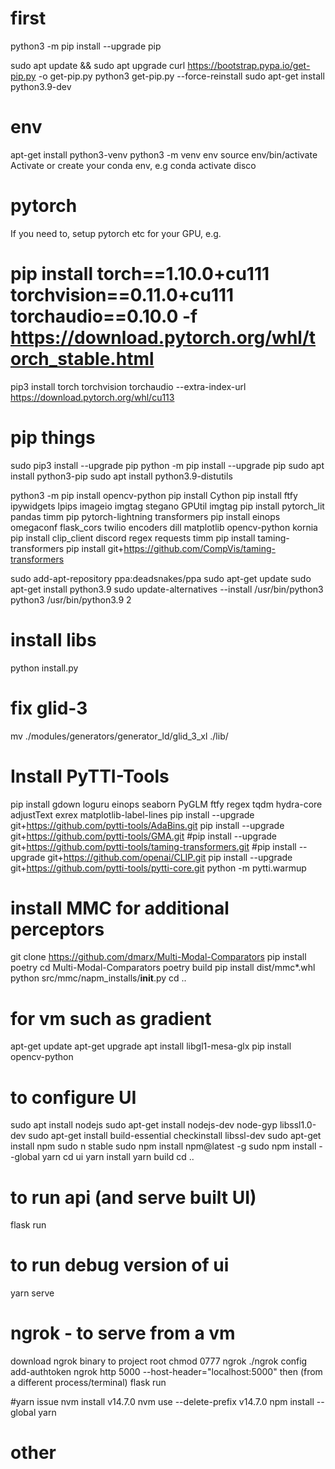 
# first
python3 -m pip install --upgrade pip

sudo apt update &&   sudo apt upgrade
curl https://bootstrap.pypa.io/get-pip.py -o get-pip.py
python3 get-pip.py --force-reinstall
sudo apt-get install python3.9-dev

# env
apt-get install python3-venv
python3 -m venv env 
source env/bin/activate
Activate or create your conda env, e.g conda activate disco

# pytorch
If you need to, setup pytorch etc for your GPU, e.g.
# pip install torch==1.10.0+cu111 torchvision==0.11.0+cu111 torchaudio==0.10.0 -f https://download.pytorch.org/whl/torch_stable.html
pip3 install torch torchvision torchaudio --extra-index-url https://download.pytorch.org/whl/cu113

# pip things
sudo pip3 install --upgrade pip
python -m pip install --upgrade pip
sudo apt install python3-pip
sudo apt install python3.9-distutils

python3 -m pip install opencv-python
pip install Cython
pip install  ftfy ipywidgets lpips imageio imgtag stegano GPUtil imgtag
pip install pytorch_lit pandas timm pip pytorch-lightning transformers
pip install einops omegaconf flask_cors twilio encoders dill  matplotlib opencv-python kornia 
pip install clip_client discord regex requests timm
pip install taming-transformers
pip install git+https://github.com/CompVis/taming-transformers

sudo add-apt-repository ppa:deadsnakes/ppa
sudo apt-get update
sudo apt-get install python3.9
sudo update-alternatives --install /usr/bin/python3 python3 /usr/bin/python3.9 2


# install libs
python install.py

# fix glid-3
mv ./modules/generators/generator_ld/glid_3_xl ./lib/

# Install PyTTI-Tools
pip install gdown loguru einops seaborn PyGLM ftfy regex tqdm hydra-core adjustText exrex matplotlib-label-lines
pip install --upgrade git+https://github.com/pytti-tools/AdaBins.git
pip install --upgrade git+https://github.com/pytti-tools/GMA.git
#pip install --upgrade git+https://github.com/pytti-tools/taming-transformers.git
#pip install --upgrade git+https://github.com/openai/CLIP.git
pip install --upgrade git+https://github.com/pytti-tools/pytti-core.git
python -m pytti.warmup

# install MMC for additional perceptors
git clone https://github.com/dmarx/Multi-Modal-Comparators
pip install poetry
cd Multi-Modal-Comparators
poetry build
pip install dist/mmc*.whl
python src/mmc/napm_installs/__init__.py
cd ..


# for vm such as gradient
apt-get update
apt-get upgrade
apt install libgl1-mesa-glx
pip install opencv-python

# to configure UI
sudo apt install nodejs
sudo apt-get install nodejs-dev node-gyp libssl1.0-dev
sudo apt-get install build-essential checkinstall libssl-dev
sudo apt-get install npm
sudo n stable
sudo npm install npm@latest -g 
sudo npm install --global yarn
cd ui
yarn install
yarn build
cd ..

# to run api (and serve built UI)
flask run

# to run debug version of ui
yarn serve

# ngrok - to serve from a vm
download ngrok binary to project root
chmod 0777 ngrok
./ngrok config add-authtoken <get new auth token from ngrok site>
ngrok http 5000 --host-header="localhost:5000"
then (from a different process/terminal) flask run


#yarn issue
nvm install v14.7.0
nvm use --delete-prefix v14.7.0
npm install --global yarn

# other 
